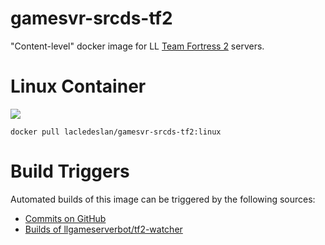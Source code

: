 # gamesvr-srcds-tf2
"Content-level" docker image for LL [Team Fortress 2](http://store.steampowered.com/app/440/) servers.

# Linux Container
[![](https://images.microbadger.com/badges/image/lacledeslan/gamesvr-srcds-tf2-blindfrag:linux.svg)](https://microbadger.com/images/lacledeslan/gamesvr-srcds-tf2-blindfrag:linux "Get your own image badge on microbadger.com")
```
docker pull lacledeslan/gamesvr-srcds-tf2:linux
```

# Build Triggers
Automated builds of this image can be triggered by the following sources:
* [Commits on GitHub](https://github.com/LacledesLAN/gamesvr-srcds-tf2)
* [Builds of llgameserverbot/tf2-watcher](https://hub.docker.com/r/llgameserverbot/tf2-watcher/)
